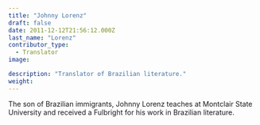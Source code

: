 ```yaml
---
title: "Johnny Lorenz"
draft: false
date: 2011-12-12T21:56:12.000Z
last_name: "Lorenz"
contributor_type:
  - Translator
image:

description: "Translator of Brazilian literature."
weight:
---
```


The son of Brazilian immigrants, Johnny Lorenz teaches at Montclair State University and received a Fulbright for his work in Brazilian literature.

